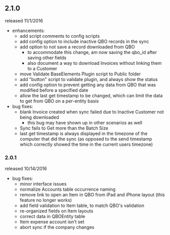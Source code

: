 ## 2.1.0

released 11/1/2016

  - enhancements:
    - add script comments to config scripts
    - add config option to include inactive QBO records in the sync
    - add option to not save a record downloaded from QBO
      - to accommodate this change, am now saving the qbo_id after saving other fields
      - also document a way to download Invoices without linking them to a Customer
    - move Validate BaseElements Plugin script to Public folder
	- add "button" script to validate plugin, and always show the status
    - add config option to prevent getting any data from QBO that was modified before a specified date
    - allow the last get timestamp to be changed, which can limit the data to get from QBO on a per-entity basis
  - bug fixes:
    - blank Invoice created when sync failed due to Inactive Customer not being downloaded
      - this bug may have shown up in other scenarios as well
    - Sync fails to Get more than the Batch Size
    - last get timestamp is always displayed in the timezone of the computer that did the sync (as opposed to the send timestamp which correctly showed the time in the current users timezone)


### 2.0.1

released 10/14/2016

  - bug fixes:
    - minor interface issues
    - normalize Accounts table occurrence naming
    - remove link to open an Item in QBO from iPad and iPhone layout (this feature no longer works)
	- add field validation to Item table, to match QBO's validation
	- re-organized fields on Item layouts
	- correct data in QBOEntity table
	- Item expense account isn't set
	- abort sync if the company changes